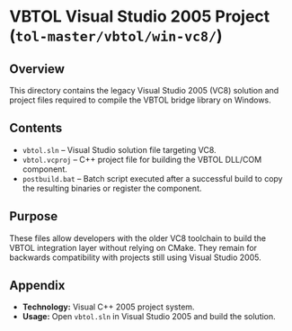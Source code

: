 # VBTOL Visual Studio 2005 Project (`tol-master/vbtol/win-vc8/`)

## Overview

This directory contains the legacy Visual Studio 2005 (VC8) solution and
project files required to compile the VBTOL bridge library on Windows.

## Contents

- `vbtol.sln` – Visual Studio solution file targeting VC8.
- `vbtol.vcproj` – C++ project file for building the VBTOL DLL/COM component.
- `postbuild.bat` – Batch script executed after a successful build to copy the
  resulting binaries or register the component.

## Purpose

These files allow developers with the older VC8 toolchain to build the VBTOL
integration layer without relying on CMake. They remain for backwards
compatibility with projects still using Visual Studio 2005.

## Appendix

- **Technology:** Visual C++ 2005 project system.
- **Usage:** Open `vbtol.sln` in Visual Studio 2005 and build the solution.
